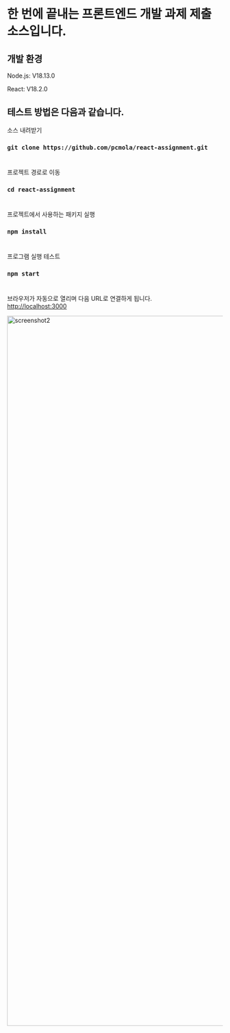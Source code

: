# 한 번에 끝내는 프론트엔드 개발 과제 제출 소스입니다. 
## 개발 환경
Node.js: V18.13.0

React: V18.2.0

## 테스트 방법은 다음과 같습니다. 
소스 내려받기
###  `git clone https://github.com/pcmola/react-assignment.git`  
#  
프로젝트 경로로 이동
### `cd react-assignment`
#
프로젝트에서 사용하는 패키지 실행
### `npm install`
#
프로그램 실행 테스트
### `npm start`
#
브라우저가 자동으로 열리며 다음 URL로 연결하게 됩니다.\
[http://localhost:3000](http://localhost:3000)

<img width="1654" alt="screenshot2" src="https://user-images.githubusercontent.com/20479087/216771261-9c34d719-f753-459c-b7d7-e8b3821a3518.png">
